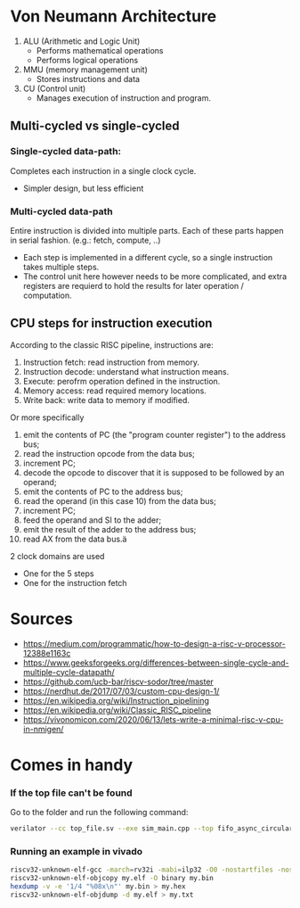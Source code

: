 # Von Neumann Architecture
1. ALU (Arithmetic and Logic Unit)
    - Performs mathematical operations
    - Performs logical operations
2. MMU (memory management unit)
    - Stores instructions and data
3. CU (Control unit)
    - Manages execution of instruction and program.

## Multi-cycled vs single-cycled
### Single-cycled data-path: 
Completes each instruction in a single clock cycle.
- Simpler design, but less efficient

### Multi-cycled data-path
Entire instruction is divided into multiple parts. Each of these parts happen in serial fashion. (e.g.: fetch, compute, ..)
- Each step is implemented in a different cycle, so a single instruction takes multiple steps.
- The control unit here however needs to be more complicated, and extra registers are requierd to hold the results for later operation / computation.

## CPU steps for instruction execution
According to the classic RISC pipeline, instructions are:
1. Instruction fetch: read instruction from memory.
2. Instruction decode: understand what instruction means.
3. Execute: perofrm operation defined in the instruction.
4. Memory access: read required memory locations.
5. Write back: write data to memory if modified.

Or more specifically 
1. emit the contents of PC (the "program counter register") to the address bus;
2. read the instruction opcode from the data bus;
3. increment PC;
4. decode the opcode to discover that it is supposed to be followed by an operand;
5. emit the contents of PC to the address bus;
6. read the operand (in this case 10) from the data bus;
7. increment PC;
8. feed the operand and SI to the adder;
9. emit the result of the adder to the address bus;
10. read AX from the data bus.ä


2 clock domains are used
- One for the 5 steps
- One for the instruction fetch


# Sources
- https://medium.com/programmatic/how-to-design-a-risc-v-processor-12388e1163c
- https://www.geeksforgeeks.org/differences-between-single-cycle-and-multiple-cycle-datapath/
- https://github.com/ucb-bar/riscv-sodor/tree/master
- https://nerdhut.de/2017/07/03/custom-cpu-design-1/
- https://en.wikipedia.org/wiki/Instruction_pipelining
- https://en.wikipedia.org/wiki/Classic_RISC_pipeline
- https://vivonomicon.com/2020/06/13/lets-write-a-minimal-risc-v-cpu-in-nmigen/

# Comes in handy
### If the top file can't be found
Go to the folder and run the following command:

```bash
verilator --cc top_file.sv --exe sim_main.cpp --top fifo_async_circular_parallel_tb -o sim
```

### Running an example in vivado
```bash
riscv32-unknown-elf-gcc -march=rv32i -mabi=ilp32 -O0 -nostartfiles -nostdlib -T link.ld *.S -o my.elf
riscv32-unknown-elf-objcopy my.elf -O binary my.bin
hexdump -v -e '1/4 "%08x\n"' my.bin > my.hex
riscv32-unknown-elf-objdump -d my.elf > my.txt
```

